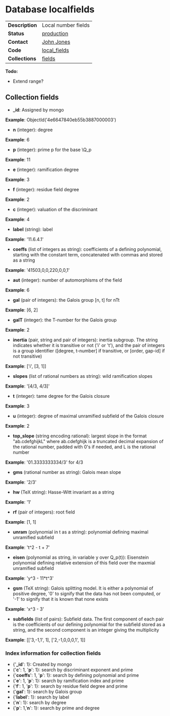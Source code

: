 # Database localfields

| | |
|---|---|
|**Description**|Local number fields|
|**Status**|[production](http://www.lmfdb.org/LocalField)|
|**Contact**|[John Jones](https://github.com/jwj61)|
|**Code**|[local_fields](https://github.com/LMFDB/lmfdb/tree/master/lmfdb/local_fields)|
|**Collections**|[fields](http://www.lmfdb.org/api/local_fields/fields)|

**Todo:**
* Extend range?


## Collection fields
 * **_id**: Assigned by mongo

  **Example**: ObjectId('4e6647840eb55b3887000003')
 * **n** (integer): degree

  **Example**: 6
 * **p** (integer): prime p for the base \Q_p

  **Example**: 11
 * **e** (integer): ramification degree

  **Example**: 3
 * **f** (integer): residue field degree

  **Example**: 2
 * **c** (integer): valuation of the discriminant

  **Example**: 4
 * **label** (string): label

  **Example**: '11.6.4.1'
 * **coeffs** (list of integers as string): coefficients of a defining polynomial, starting with the constant term, concatenated with commas and stored as a string

  **Example**: '41503,0,0,220,0,0,1'
 * **aut** (integer): number of automorphisms of the field

  **Example**: 6
 * **gal** (pair of integers): the Galois group [n, t] for nTt

  **Example**: [6, 2]
 * **galT** (integer): the T-number for the Galois group

  **Example**: 2
 * **inertia** (pair, string and pair of integers): inertia subgroup.  The string indicates whether it is transitive or not ('i' or 't'), and the pair of integers is a group identifier ([degree, t-number] if transitive, or [order, gap-id] if not transitive)

  **Example**: ['i', [3, 1]]
 * **slopes** (list of rational numbers as string): wild ramification slopes

  **Example**: '[4/3, 4/3]'
 * **t** (integer): tame degree for the Galois closure

  **Example**: 3
 * **u** (integer): degree of maximal unramified subfield of the Galois closure

  **Example**: 2
  
  * **top_slope** (string encoding rational): largest slope in the format "ab.cdefghijkL" where ab.cdefghijk is a truncated decimal expansion of the rational number, padded with 0's if needed, and L is the rational number

  **Example**: '01.3333333334/3' for 4/3
  
 * **gms** (rational number as string): Galois mean slope

  **Example**: '2/3'
 * **hw** (TeX string): Hasse-Witt invariant as a string

  **Example**: '$1$'
 * **rf** (pair of integers): root field

  **Example**: [1, 1]
 * **unram** (polynomial in t as a string): polynomial defining maximal unramified subfield

  **Example**: 't^2 - t + 7'
 * **eisen** (polynomial as string, in variable y over Q_p(t)): Eisenstein polynomial defining relative extension of this field over the maxmial unramified subfield

  **Example**: 'y^3 - 11*t^3'
 * **gsm** (TeX string): Galois splitting model.  It is either a polynomial of positive degree, '0' to signify that the data has not been computed, or '-1' to signify that it is known that none exists

  **Example**: 'x^3 - 3'
 * **subfields** (list of pairs): Subfield data.  The first component of each pair is the coefficients of our defining polynomial for the subfield stored as a string, and the second component is an integer giving the multiplicity

  **Example**: [['3,-1,1', 1], ['2,-1,0,0,0,1', 1]]

### Index information for collection fields
 * {'**_id**': 1}: Created by mongo
 * {'**c**': 1, '**p**': 1}: search by discriminant exponent and prime
 * {'**coeffs**': 1, '**p**': 1}: search by defining polynomial and prime
 * {'**e**': 1, '**p**': 1}: search by ramification index and prime
 * {'**f**': 1, '**p**': 1}: search by residue field degree and prime
 * {'**gal**': 1}: search by Galois group
 * {'**label**': 1}: search by label
 * {'**n**': 1}: search by degree
 * {'**p**': 1,'**n**': 1}: search by prime and degree


